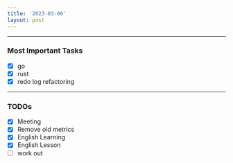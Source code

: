 ```yaml
---
title: '2023-03-06'
layout: post
---
```


---

### Most Important Tasks

- [x] go
- [x] rust
- [x] redo log refactoring

---

### TODOs

- [x] Meeting
- [x] Remove old metrics
- [x] English Learning
- [x] English Lesson
- [ ] work out

